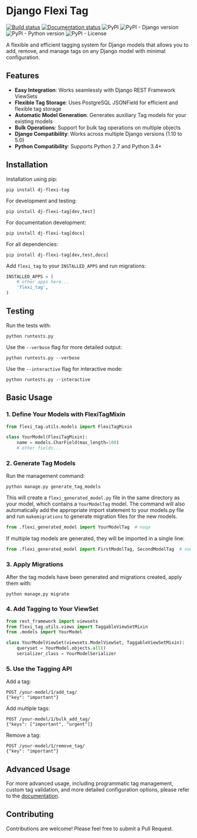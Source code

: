 # Django Flexi Tag

[![Build status](https://img.shields.io/bitbucket/pipelines/akinonteam/dj-flexi-tag)](https://bitbucket.org/akinonteam/dj-flexi-tag/addon/pipelines/home)
[![Documentation status](https://readthedocs.org/projects/dj-flexi-tag/badge/?version=latest)](https://dj-flexi-tag.readthedocs.io/en/latest/?badge=latest)
![PyPI](https://img.shields.io/pypi/v/dj-flexi-tag)
![PyPI - Django version](https://img.shields.io/pypi/djversions/dj-flexi-tag)
![PyPI - Python version](https://img.shields.io/pypi/pyversions/dj-flexi-tag)
![PyPI - License](https://img.shields.io/badge/License-MIT-green.svg)

A flexible and efficient tagging system for Django models that allows you to add, remove, and manage tags on any Django model with minimal configuration.

## Features

- **Easy Integration**: Works seamlessly with Django REST Framework ViewSets
- **Flexible Tag Storage**: Uses PostgreSQL JSONField for efficient and flexible tag storage
- **Automatic Model Generation**: Generates auxiliary Tag models for your existing models
- **Bulk Operations**: Support for bulk tag operations on multiple objects
- **Django Compatibility**: Works across multiple Django versions (1.10 to 5.0)
- **Python Compatibility**: Supports Python 2.7 and Python 3.4+

## Installation

Installation using pip:

```
pip install dj-flexi-tag
```

For development and testing:

```
pip install dj-flexi-tag[dev,test]
```

For documentation development:

```
pip install dj-flexi-tag[docs]
```

For all dependencies:

```
pip install dj-flexi-tag[dev,test,docs]
```

Add `flexi_tag` to your `INSTALLED_APPS` and run migrations:

```python
INSTALLED_APPS = (
    # other apps here...
    'flexi_tag',
)
```

## Testing

Run the tests with:

```
python runtests.py
```

Use the `--verbose` flag for more detailed output:

```
python runtests.py --verbose
```

Use the `--interactive` flag for interactive mode:

```
python runtests.py --interactive
```

## Basic Usage

### 1. Define Your Models with FlexiTagMixin

```python
from flexi_tag.utils.models import FlexiTagMixin

class YourModel(FlexiTagMixin):
    name = models.CharField(max_length=100)
    # other fields...
```

### 2. Generate Tag Models

Run the management command:

```
python manage.py generate_tag_models
```

This will create a `flexi_generated_model.py` file in the same directory as your model, which contains a `YourModelTag` model. The command will also automatically add the appropriate import statement to your models.py file and run `makemigrations` to generate migration files for the new models.

```python
from .flexi_generated_model import YourModelTag  # noqa
```

If multiple tag models are generated, they will be imported in a single line:

```python
from .flexi_generated_model import FirstModelTag, SecondModelTag  # noqa
```

### 3. Apply Migrations

After the tag models have been generated and migrations created, apply them with:

```
python manage.py migrate
```

### 4. Add Tagging to Your ViewSet

```python
from rest_framework import viewsets
from flexi_tag.utils.views import TaggableViewSetMixin
from .models import YourModel

class YourModelViewSet(viewsets.ModelViewSet, TaggableViewSetMixin):
    queryset = YourModel.objects.all()
    serializer_class = YourModelSerializer
```

### 5. Use the Tagging API

Add a tag:
```
POST /your-model/1/add_tag/
{"key": "important"}
```

Add multiple tags:
```
POST /your-model/1/bulk_add_tag/
{"keys": ["important", "urgent"]}
```

Remove a tag:
```
POST /your-model/1/remove_tag/
{"key": "important"}
```

## Advanced Usage

For more advanced usage, including programmatic tag management, custom tag validation, and more detailed configuration options, please refer to the [documentation](https://dj-flexi-tag.readthedocs.io).

## Contributing

Contributions are welcome! Please feel free to submit a Pull Request.
